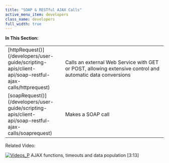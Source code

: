 ```yaml
---
title: "SOAP & RESTful AJAX Calls"
active_menu_item: developers
class_name: developers
full_width: true
---
```



**In This Section:**

<table>
<tr>
<td width="149">
[httpRequest()](/developers/user-guide/scripting-apis/client-api/soap-restful-ajax-calls/httprequest)

</td>
<td width="12">
</td>
<td width="719">
Calls an external Web Service with GET or POST, allowing extensive control and automatic data conversions

</td>
</tr>
<tr>
<td width="149">
[soapRequest()](/developers/user-guide/scripting-apis/client-api/soap-restful-ajax-calls/soaprequest)

</td>
<td width="12">
</td>
<td width="719">
Makes a SOAP call

</td>
</tr>
</table>
Related Video:

[![Videos\_P](/img/docs/videos_p.png)](http://www.youtube.com/v/Ly5KbmvHk7E?autoplay=1&hd=1&fs=1&showsearch=0&rel=0&) AJAX functions, timeouts and data population [3:13]
